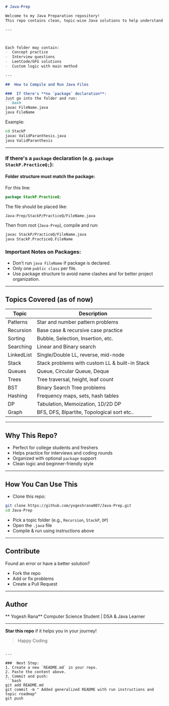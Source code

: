 


```markdown
# Java-Prep

Welcome to my Java Preparation repository!  
This repo contains clean, topic-wise Java solutions to help understand data structures, algorithms, and core Java concepts — all in one place.

---



Each folder may contain:
-  Concept practice
-  Interview questions
-  LeetCode/GFG solutions
-  Custom logic with main method

---

##  How to Compile and Run Java Files

###  If there's **no `package` declaration**:
Just go into the folder and run:
```bash
javac FileName.java
java FileName
````

Example:

```bash
cd StackP
javac ValidParanthesis.java
java ValidParanthesis
```

---

###  If there's a `package` declaration (e.g. `package StackP.PracticeQ;`):

####  Folder structure must match the package:

For this line:

```java
package StackP.PracticeQ;
```

The file should be placed like:

```
Java-Prep/StackP/PracticeQ/FileName.java
```

Then from root (`Java-Prep`), compile and run:

```bash
javac StackP/PracticeQ/FileName.java
java StackP.PracticeQ.FileName
```

###  Important Notes on Packages:

* Don’t run `java FileName` if package is declared.
* Only one `public class` per file.
* Use package structure to avoid name clashes and for better project organization.

---

##  Topics Covered (as of now)

| Topic         | Description                                    |
| ------------- | ---------------------------------------------- |
|  Patterns    | Star and number pattern problems               |
|  Recursion   | Base case & recursive case practice            |
|  Sorting     | Bubble, Selection, Insertion, etc.             |
|  Searching   | Linear and Binary search                       |
|  LinkedList | Single/Double LL, reverse, mid-node            |
|  Stack       | Stack problems with custom LL & built-in Stack |
|  Queues     | Queue, Circular Queue, Deque                   |
|  Trees      | Tree traversal, height, leaf count             |
|  BST        | Binary Search Tree problems                    |
|  Hashing    | Frequency maps, sets, hash tables              |
|  DP         | Tabulation, Memoization, 1D/2D DP              |
|  Graph      | BFS, DFS, Bipartite, Topological sort etc..    |



---

##  Why This Repo?

*  Perfect for college students and freshers
*  Helps practice for interviews and coding rounds
*  Organized with optional `package` support
*  Clean logic and beginner-friendly style

---

##  How You Can Use This

* Clone this repo:

```bash
git clone https://github.com/yogeshrana007/Java-Prep.git
cd Java-Prep
```

* Pick a topic folder (e.g., `Recursion`, `StackP`, `DP`)
* Open the `.java` file
* Compile & run using instructions above

---

## Contribute

Found an error or have a better solution?

* Fork the repo
* Add or fix problems
* Create a Pull Request 

---

##  Author

** Yogesh Rana**
Computer Science Student | DSA & Java Learner

---

**Star this repo**  if it helps you in your journey!

> Happy Coding 

````

---

###  Next Step:
1. Create a new `README.md` in your repo.
2. Paste the content above.
3. Commit and push:
```bash
git add README.md
git commit -m " Added generalized README with run instructions and topic roadmap"
git push
````



